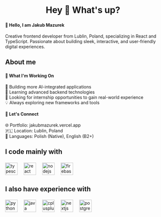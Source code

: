<h1 align="center">Hey 👋 What's up?</h1>

###

<p align="left"> <h4>👋 Hello, I am Jakub Mazurek </h4>
  Creative frontend developer from Lublin, Poland, specializing in React and TypeScript. Passionate about building sleek, interactive, and user-friendly digital experiences.</p>

###

<h2 align="left">About me</h2>

###

<p align="left"><h4>🌟 What I'm Working On</h4>
  🔭 Building more AI-integrated applications<br>🌱 Learning advanced backend technologies<br>👯 Looking for internship opportunities to gain real-world experience<br>
  💡 Always exploring new frameworks and tools<br>
  
  <h4>💼 Let's Connect </h4>
  🌐 Portfolio: jakubmazurek.vercel.app<br>🇵🇱 Location: Lublin, Poland<br>💬 Languages: Polish (Native), English (B2+)</p>

###

<h2 align="left">I code mainly with</h2>

###

<div align="left">
  <img src="https://cdn.jsdelivr.net/gh/devicons/devicon/icons/typescript/typescript-original.svg" height="40" alt="typescript logo"  />
  <img width="12" />
  <img src="https://cdn.jsdelivr.net/gh/devicons/devicon/icons/react/react-original.svg" height="40" alt="react logo"  />
  <img width="12" />
  <img src="https://cdn.jsdelivr.net/gh/devicons/devicon/icons/nodejs/nodejs-original.svg" height="40" alt="nodejs logo"  />
  <img width="12" />
  <img src="https://cdn.jsdelivr.net/gh/devicons/devicon/icons/firebase/firebase-plain.svg" height="40" alt="firebase logo"  />
  <img width="12" />
</div>

###

<h2 align="left">I also have experience with</h2>

###

<div align="left">
  <img src="https://cdn.jsdelivr.net/gh/devicons/devicon/icons/python/python-original.svg" height="40" alt="python logo"  />
  <img width="12" />
  <img src="https://cdn.jsdelivr.net/gh/devicons/devicon/icons/java/java-original.svg" height="40" alt="java logo"  />
  <img width="12" />
  <img src="https://cdn.jsdelivr.net/gh/devicons/devicon/icons/cplusplus/cplusplus-original.svg" height="40" alt="cplusplus logo"  />
  <img width="12" />
  <img src="https://cdn.jsdelivr.net/gh/devicons/devicon/icons/nextjs/nextjs-original.svg" height="40" alt="nextjs logo"  />
  <img width="12" />
  <img src="https://cdn.jsdelivr.net/gh/devicons/devicon/icons/postgresql/postgresql-original.svg" height="40" alt="postgresql logo"  />
</div>

###
